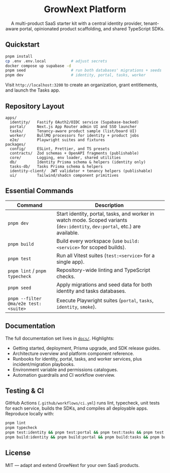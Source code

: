 <div align="center">

# GrowNext Platform

A multi-product SaaS starter kit with a central identity provider, tenant-aware portal, opinionated product scaffolding, and shared TypeScript SDKs.

</div>

## Quickstart

```bash
pnpm install
cp .env .env.local           # adjust secrets
docker compose up supabase -d
pnpm seed                    # run both databases' migrations + seeds
pnpm dev                     # identity, portal, tasks, worker
```

Visit `http://localhost:3200` to create an organization, grant entitlements, and launch the Tasks app.

## Repository Layout

```
apps/
  identity/   Fastify OAuth2/OIDC service (Supabase-backed)
  portal/     Next.js App Router admin UI and SSO launcher
  tasks/      Tenancy-aware product sample (list/board UI)
  worker/     BullMQ processors for identity + product jobs
  e2e/        Playwright suites and fixtures
packages/
  config/     ESLint, Prettier, and TS presets
  contracts/  Zod schemas + OpenAPI fragments (publishable)
  core/       Logging, env loader, shared utilities
  db/         Identity Prisma schema & helpers (identity only)
  tasks-db/   Tasks Prisma schema & helpers
  identity-client/  JWT validator + tenancy helpers (publishable)
  ui/         Tailwind/shadcn component primitives
```

## Essential Commands

| Command | Description |
| --- | --- |
| `pnpm dev` | Start identity, portal, tasks, and worker in watch mode. Scoped variants (`dev:identity`, `dev:portal`, etc.) are available. |
| `pnpm build` | Build every workspace (use `build:<service>` for scoped builds). |
| `pnpm test` | Run all Vitest suites (`test:<service>` for a single app). |
| `pnpm lint` / `pnpm typecheck` | Repository-wide linting and TypeScript checks. |
| `pnpm seed` | Apply migrations and seed data for both identity and tasks databases. |
| `pnpm --filter @ma/e2e test:<suite>` | Execute Playwright suites (`portal`, `tasks`, `identity`, `smoke`). |

## Documentation

The full documentation set lives in [`docs/`](docs/README.md). Highlights:

- Getting started, deployment, Prisma upgrade, and SDK release guides.
- Architecture overview and platform component reference.
- Runbooks for identity, portal, tasks, and worker services, plus incident/migration playbooks.
- Environment variable and permissions catalogues.
- Automation guardrails and CI workflow overview.

## Testing & CI

GitHub Actions (`.github/workflows/ci.yml`) runs lint, typecheck, unit tests for each service, builds the SDKs, and compiles all deployable apps. Reproduce locally with:

```bash
pnpm lint
pnpm typecheck
pnpm test:identity && pnpm test:portal && pnpm test:tasks && pnpm test:worker
pnpm build:identity && pnpm build:portal && pnpm build:tasks && pnpm build:worker
```

## License

MIT — adapt and extend GrowNext for your own SaaS products.
